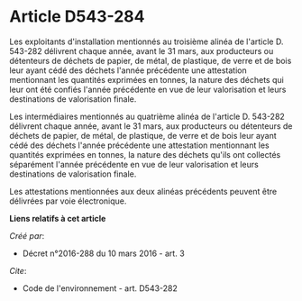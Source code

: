 # Article D543-284

Les exploitants d'installation mentionnés au troisième alinéa de l'article D. 543-282 délivrent chaque année, avant le 31
mars, aux producteurs ou détenteurs de déchets de papier, de métal, de plastique, de verre et de bois leur ayant cédé des
déchets l'année précédente une attestation mentionnant les quantités exprimées en tonnes, la nature des déchets qui leur ont
été confiés l'année précédente en vue de leur valorisation et leurs destinations de valorisation finale.

Les intermédiaires mentionnés au quatrième alinéa de l'article D. 543-282 délivrent chaque année, avant le 31 mars, aux
producteurs ou détenteurs de déchets de papier, de métal, de plastique, de verre et de bois leur ayant cédé des déchets
l'année précédente une attestation mentionnant les quantités exprimées en tonnes, la nature des déchets qu'ils ont collectés
séparément l'année précédente en vue de leur valorisation et leurs destinations de valorisation finale.

Les attestations mentionnées aux deux alinéas précédents peuvent être délivrées par voie électronique.

**Liens relatifs à cet article**

_Créé par_:

  - Décret n°2016-288 du 10 mars 2016 - art. 3

_Cite_:

  - Code de l'environnement - art. D543-282
